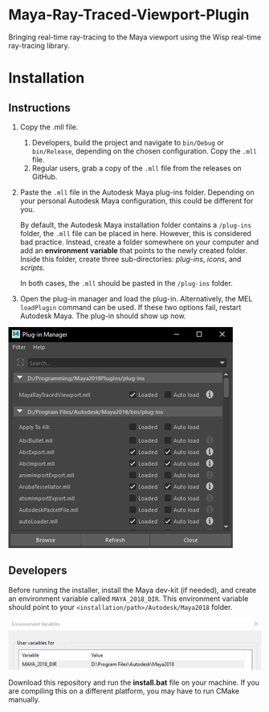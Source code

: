 # Maya-Ray-Traced-Viewport-Plugin
Bringing real-time ray-tracing to the Maya viewport using the Wisp real-time ray-tracing library.

# Installation

## Instructions

1. Copy the .mll file.

   1. Developers, build the project and navigate to ```bin/Debug``` or ```bin/Release```, depending on the chosen configuration. Copy the `.mll` file.
   2. Regular users, grab a copy of the `.mll` file from the releases on GitHub.

2. Paste the `.mll` file in the Autodesk Maya plug-ins folder. Depending on your personal Autodesk Maya configuration, this could be different for you.

   By default, the Autodesk Maya installation folder contains a `/plug-ins` folder, the `.mll` file can be placed in here. However, this is considered bad practice. Instead, create a folder somewhere on your computer and add an **environment variable** that points to the newly created folder. Inside this folder, create three sub-directories: *plug-ins*, *icons*, and *scripts*.

   In both cases, the `.mll` should be pasted in the `/plug-ins` folder.

3. Open the plug-in manager and load the plug-in. Alternatively, the MEL `loadPlugin` command can be used. If these two options fail, restart Autodesk Maya. The plug-in should show up now.

![Plug-in loaded and read to use](./readme_media/maya_plugin_loaded.png)

## Developers

Before running the installer, install the Maya dev-kit (if needed), and create an environment variable called `MAYA_2018_DIR`. This environment variable should point to your `<installation/path>/Autodesk/Maya2018` folder.

![MAYA_2018_DIR environment variable](./readme_media/environment_variable.png)

Download this repository and run the **install.bat** file on your machine. If you are compiling this on a different platform, you may have to run CMake manually.